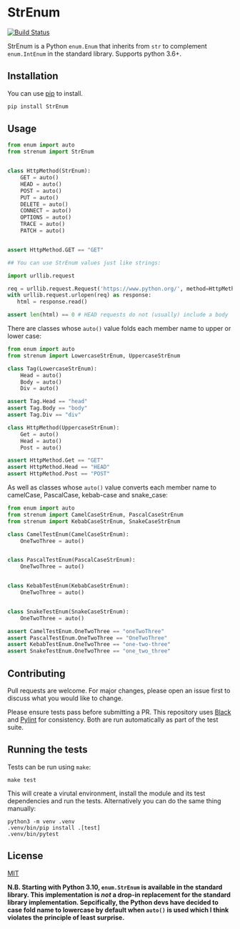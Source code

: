 # StrEnum

[![Build Status](https://github.com/irgeek/StrEnum/workflows/Python%20package/badge.svg)](https://github.com/irgeek/StrEnum/actions)


StrEnum is a Python `enum.Enum` that inherits from `str` to complement
`enum.IntEnum` in the standard library.  Supports python 3.6+.

## Installation

You can use [pip](https://pip.pypa.io/en/stable/) to install.

```bash
pip install StrEnum
```

## Usage

```python
from enum import auto
from strenum import StrEnum


class HttpMethod(StrEnum):
    GET = auto()
    HEAD = auto()
    POST = auto()
    PUT = auto()
    DELETE = auto()
    CONNECT = auto()
    OPTIONS = auto()
    TRACE = auto()
    PATCH = auto()


assert HttpMethod.GET == "GET"

## You can use StrEnum values just like strings:

import urllib.request

req = urllib.request.Request('https://www.python.org/', method=HttpMethod.HEAD)
with urllib.request.urlopen(req) as response:
   html = response.read()

assert len(html) == 0 # HEAD requests do not (usually) include a body
```

There are classes whose `auto()` value folds each member name to upper or lower
case:

```python
from enum import auto
from strenum import LowercaseStrEnum, UppercaseStrEnum

class Tag(LowercaseStrEnum):
    Head = auto()
    Body = auto()
    Div = auto()

assert Tag.Head == "head"
assert Tag.Body == "body"
assert Tag.Div == "div"

class HttpMethod(UppercaseStrEnum):
    Get = auto()
    Head = auto()
    Post = auto()

assert HttpMethod.Get == "GET"
assert HttpMethod.Head == "HEAD"
assert HttpMethod.Post == "POST"
```

As well as classes whose `auto()` value converts each member name to camelCase,
PascalCase, kebab-case and snake_case:

```python
from enum import auto
from strenum import CamelCaseStrEnum, PascalCaseStrEnum
from strenum import KebabCaseStrEnum, SnakeCaseStrEnum

class CamelTestEnum(CamelCaseStrEnum):
    OneTwoThree = auto()


class PascalTestEnum(PascalCaseStrEnum):
    OneTwoThree = auto()


class KebabTestEnum(KebabCaseStrEnum):
    OneTwoThree = auto()


class SnakeTestEnum(SnakeCaseStrEnum):
    OneTwoThree = auto()

assert CamelTestEnum.OneTwoThree == "oneTwoThree"
assert PascalTestEnum.OneTwoThree == "OneTwoThree"
assert KebabTestEnum.OneTwoThree == "one-two-three"
assert SnakeTestEnum.OneTwoThree == "one_two_three"
```

## Contributing
Pull requests are welcome. For major changes, please open an issue first to
discuss what you would like to change.

Please ensure tests pass before submitting a PR. This repository uses
[Black](https://black.readthedocs.io/en/stable/) and
[Pylint](https://www.pylint.org/) for consistency. Both are run automatically
as part of the test suite.

## Running the tests

Tests can be run using `make`:

```
make test
```

This will create a virutal environment, install the module and its test
dependencies and run the tests. Alternatively you can do the same thing
manually:

```
python3 -m venv .venv
.venv/bin/pip install .[test]
.venv/bin/pytest
```

## License
[MIT](https://choosealicense.com/licenses/mit/)

**N.B. Starting with Python 3.10, `enum.StrEnum` is available in the standard
library.  This implementation is _not_ a drop-in replacement for the standard
library implementation. Sepcifically, the Python devs have decided to case fold
name to lowercase by default when `auto()` is used which I think violates the
principle of least surprise.**
